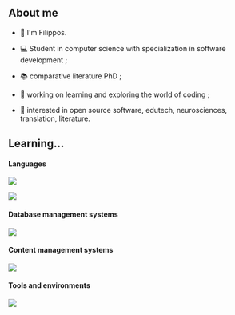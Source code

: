 ## About me

* 👋 I'm Filippos.

* 💻 Student in computer science with specialization in software development ;

* 📚 comparative literature PhD ;

* 🔭 working on learning and exploring the world of coding ;

* 🧐 interested in open source software, edutech, neurosciences, translation, literature.

## Learning...

#### Languages

<p>
  <a href="https://skillicons.dev">
    <img src="https://skillicons.dev/icons?i=py,java,cs" />
  </a>
</p>
<p>
  <a href="https://skillicons.dev">
    <img src="https://skillicons.dev/icons?i=html,css,js,php" />
  </a>
</p>

#### Database management systems

<p>
  <a href="https://skillicons.dev">
    <img src="https://skillicons.dev/icons?i=mysql,postgres,mongodb" />
  </a>
</p>

#### Content management systems

<p>
  <a href="https://skillicons.dev">
    <img src="https://skillicons.dev/icons?i=wordpress" />
  </a>
</p>

#### Tools and environments

<p>
  <a href="https://skillicons.dev">
    <img src="https://skillicons.dev/icons?i=debian,github,visualstudio,vscode,pycharm,eclipse" />
  </a>
</p>



